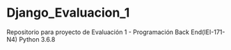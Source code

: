 # Django_Evaluacion_1
Repositorio para proyecto de Evaluación 1 - Programación Back End(IEI-171-N4) 
Python 3.6.8
